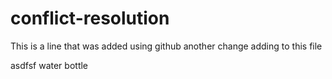 # conflict-resolution

This is a line that was added using github
another change adding to this file


asdfsf
water bottle